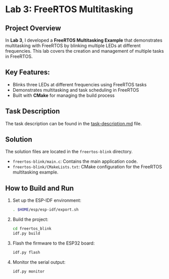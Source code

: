 # Lab 3: FreeRTOS Multitasking

## Project Overview

In **Lab 3**, I developed a **FreeRTOS Multitasking Example** that demonstrates multitasking with FreeRTOS by blinking multiple LEDs at different frequencies. This lab covers the creation and management of multiple tasks in FreeRTOS.

## Key Features:

- Blinks three LEDs at different frequencies using FreeRTOS tasks
- Demonstrates multitasking and task scheduling in FreeRTOS
- Built with **CMake** for managing the build process

## Task Description

The task description can be found in the [task-description.md](task-description.md) file.

## Solution

The solution files are located in the `freertos-blink` directory.

- `freertos-blink/main.c`: Contains the main application code.
- `freertos-blink/CMakeLists.txt`: CMake configuration for the FreeRTOS multitasking example.

## How to Build and Run

1. Set up the ESP-IDF environment:

   ```sh
   . $HOME/esp/esp-idf/export.sh
   ```

2. Build the project:

   ```sh
   cd freertos_blink
   idf.py build
   ```

3. Flash the firmware to the ESP32 board:

   ```sh
   idf.py flash
   ```

4. Monitor the serial output:
   ```sh
   idf.py monitor
   ```
